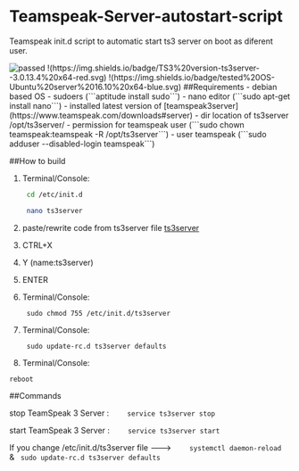 # Teamspeak-Server-autostart-script
Teamspeak init.d script to automatic start ts3 server on boot as diferent user.

<img src="https://img.shields.io/badge/Build%20Status-passed-green.svg" alt="passed">
!(https://img.shields.io/badge/TS3%20version-ts3server--3.0.13.4%20x64-red.svg)
!(https://img.shields.io/badge/tested%20OS-Ubuntu%20server%2016.10%20x64-blue.svg)
##Requirements
- debian based OS
- sudoers   (```aptitude install sudo```)
- nano editor (```sudo apt-get install nano```)
- installed latest version of [teamspeak3server](https://www.teamspeak.com/downloads#server) 
- dir location of ts3server /opt/ts3server/
- permission for teamspeak user (```sudo chown teamspeak:teamspeak -R /opt/ts3server```)
- user teamspeak  (```sudo adduser --disabled-login teamspeak```)

##How to build
1. Terminal/Console:

    ``` sh
     cd /etc/init.d
    ```
    ``` sh
     nano ts3server
    ```

2. paste/rewrite code from ts3server file [ts3server](https://github.com/Yamiru/Teamspeak-Server-autostart-script/blob/master/ts3server) 
3. CTRL+X
4. Y
(name:ts3server)
5. ENTER 
6. Terminal/Console:


    ```
     sudo chmod 755 /etc/init.d/ts3server
    ```
7. Terminal/Console:

    ```
     sudo update-rc.d ts3server defaults
    ```


8. Terminal/Console:

``` reboot ```


 
##Commands

stop  TeamSpeak 3 Server :  ```     service ts3server stop    ```
    
start TeamSpeak 3 Server :  ```     service ts3server start    ```




If you change /etc/init.d/ts3server file --->  ```     systemctl daemon-reload    ```   &  ```  sudo update-rc.d ts3server defaults ```
